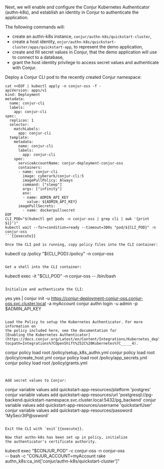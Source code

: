 Next, we will enable and configure the Conjur Kubernetes Authenticator
(authn-k8s), and establish an identity in Conjur to authenticate the
application.

The following commands will:
- create an authn-k8s instance, `conjur/authn-k8s/quickstart-cluster`,
- create a host identity, `onjur/authn-k8s/quickstart-cluster/apps/quickstart-app`,
  to represent the demo application,
- create and fill secret values in Conjur, that the demo application will use to
  connect to a database,
- grant the host identity privilege to access secret values and authenticate
  with Conjur.

Deploy a Conjur CLI pod to the recently created Conjur namespace:
```
cat <<EOF | kubectl apply -n conjur-oss -f -
apiVersion: apps/v1
kind: Deployment
metadata:
  name: conjur-cli
  labels:
    app: conjur-cli
spec:
  replicas: 1
  selector:
    matchLabels:
      app: conjur-cli
  template:
    metadata:
      name: conjur-cli
      labels:
        app: conjur-cli
    spec:
      serviceAccountName: conjur-deployment-conjur-oss
      containers:
      - name: conjur-cli
        image: cyberark/conjur-cli:5
        imagePullPolicy: Always
        command: ["sleep"]
        args: ["infinity"]
        env:
        - name: ADMIN_API_KEY
          value: ${ADMIN_API_KEY}
      imagePullSecrets:
        - name: dockerpullsecret
EOF
CLI_POD="$(kubectl get pods -n conjur-oss | grep cli | awk '{print $1}')"
kubectl wait --for=condition=ready --timeout=300s "pod/${CLI_POD}" -n conjur-oss
```{{execute}}

Once the CLI pod is running, copy policy files into the CLI container:
```
kubectl cp /policy "${CLI_POD}:/policy" -n conjur-oss
```{{execute}}

Get a shell into the CLI container:
```
kubectl exec -it "$CLI_POD" -n conjur-oss -- /bin/bash
```{{execute}}

Initialize and authenticate the CLI:
```
yes yes | conjur init -u https://conjur-deployment-conjur-oss.conjur-oss.svc.cluster.local -a myAccount
conjur authn login -u admin -p $ADMIN_API_KEY
```{{execute}}

Load the Policy to setup the Kubernetes Authenticator. For more information on
the policy included here, see the documentation for
[Enabling the Kubernetes Authenticator](https://docs.conjur.org/Latest/en/Content/Integrations/Kubernetes_deployApplicationCluster.htm?tocpath=Integrations%7COpenShift%252C%20Kubernetes%7C_____4).
```
conjur policy load root /policy/setup_k8s_authn.yml
conjur policy load root /policy/create_host.yml
conjur policy load root /policy/app_secrets.yml
conjur policy load root /policy/grants.yml
```{{execute}}


Add secret values to Conjur:
```
conjur variable values add quickstart-app-resources/platform 'postgres'
conjur variable values add quickstart-app-resources/url 'postgresql://pg-backend.quickstart-namespace.svc.cluster.local:5432/pg_backend'
conjur variable values add quickstart-app-resources/username 'quickstartUser'
conjur variable values add quickstart-app-resources/password 'MySecr3tP@ssword'
```{{execute}}

Exit the CLI with `exit`{{execute}}.

Now that authn-k8s has been set up in policy, initialize
the authenticator's certificate authority.
```
kubectl exec "$CONJUR_POD" -c conjur-oss -n conjur-oss \
  -- bash -c "CONJUR_ACCOUNT=myAccount rake authn_k8s:ca_init['conjur/authn-k8s/quickstart-cluster']"
```{{execute}}
